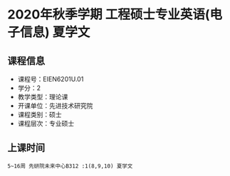 # 2020年秋季学期 工程硕士专业英语(电子信息) 夏学文






## 课程信息

- 课程号：EIEN6201U.01
- 学分：2
- 教学类型：理论课
- 开课单位：先进技术研究院
- 课程类别：硕士
- 课程层次：专业硕士

## 上课时间

```
5~16周 先研院未来中心B312 :1(8,9,10) 夏学文
```

